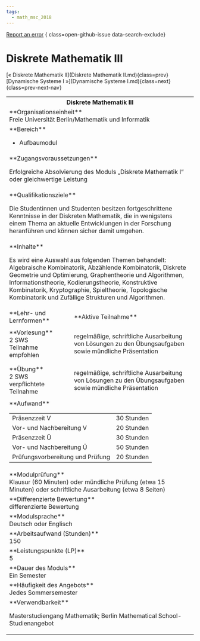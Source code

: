 ```yaml
---
tags:
  - math_msc_2018
---
```

[Report an error](https://github.com/SGSSGene/FUB-SUP/issues/new?title=Error%20in%20%22Diskrete%20Mathematik%20III%22&body=There%20seems%20to%20be%20an%20error%20in%20module%20%22Diskrete%20Mathematik%20III%22%2E%0A%0A%3CDescribe%20here%20a%20slightly%20more%20detailed%20description%20of%20what%20is%20wrong%3E&labels=bug)
{ class=open-github-issue data-search-exclude}

# Diskrete Mathematik III

[« Diskrete Mathematik II](Diskrete Mathematik II.md){class=prev}
[Dynamische Systeme I »](Dynamische Systeme I.md){class=next}
{class=prev-next-nav}

<table markdown id="moduledesc">
<tr markdown class="moduledesc_head"><th colspan="2">Diskrete Mathematik III </th></tr>
<tr markdown><td colspan="2">**Organisationseinheit**   <br>Freie Universität Berlin/Mathematik und Informatik</td></tr>

<tr markdown><td colspan="2">**Bereich**<br>


- Aufbaumodul

</td></tr>

<tr markdown><td colspan="2">**Zugangsvoraussetzungen** <br>

Erfolgreiche Absolvierung des Moduls „Diskrete Mathematik I“ oder gleichwertige
Leistung


</td></tr>
<tr markdown><td colspan="2">**Qualifikationsziele**    <br>

Die Studentinnen und Studenten besitzen fortgeschrittene Kenntnisse in der
Diskreten Mathematik, die in wenigstens einem Thema an aktuelle
Entwicklungen in der Forschung heranführen und können sicher damit umgehen.


</td></tr>
<tr markdown><td colspan="2">**Inhalte**                <br>

Es wird eine Auswahl aus folgenden Themen behandelt: Algebraische
Kombinatorik, Abzählende Kombinatorik, Diskrete Geometrie und Optimierung,
Graphentheorie und Algorithmen, Informationstheorie, Kodierungstheorie,
Konstruktive Kombinatorik, Kryptographie, Spieltheorie, Topologische
Kombinatorik und Zufällige Strukturen und Algorithmen.


</td></tr>

<tr markdown><td>**Lehr- und Lernformen**</td><td>**Aktive Teilnahme**</td></tr>
<tr markdown><td> **Vorlesung** <br>2 SWS <br> Teilnahme empfohlen</td><td>

regelmäßige, schriftliche Ausarbeitung von Lösungen zu den Übungsaufgaben sowie mündliche Präsentation
</td></tr>
<tr markdown><td> **Übung** <br>2 SWS <br> verpflichtete Teilnahme</td><td>

regelmäßige, schriftliche Ausarbeitung von Lösungen zu den Übungsaufgaben sowie mündliche Präsentation
</td></tr>
<tr markdown><td colspan="2">**Aufwand**                <br>
<table class="aufwand_table">
<tr><td>Präsenzzeit V</td><td>30 Stunden</td></tr>
<tr><td>Vor- und Nachbereitung V</td><td>20 Stunden</td></tr>
<tr><td>Präsenzzeit Ü</td><td>30 Stunden</td></tr>
<tr><td>Vor- und Nachbereitung Ü</td><td>50 Stunden</td></tr>
<tr><td>Prüfungsvorbereitung und Prüfung</td><td>20 Stunden</td></tr>
</table>

</td></tr>
<tr markdown><td colspan="2">**Modulprüfung**             <br>Klausur (60 Minuten) oder mündliche Prüfung (etwa 15 Minuten) oder
schriftliche Ausarbeitung (etwa 8 Seiten)


</td></tr>
<tr markdown><td colspan="2">**Differenzierte Bewertung** <br>differenzierte Bewertung

</td></tr>
<tr markdown><td colspan="2">**Modulsprache**             <br>Deutsch oder Englisch</td></tr>
<tr markdown><td colspan="2">**Arbeitsaufwand (Stunden)** <br>150</td></tr>
<tr markdown><td colspan="2">**Leistungspunkte (LP)**     <br>5</td></tr>
<tr markdown><td colspan="2">**Dauer des Moduls**         <br>Ein Semester</td></tr>
<tr markdown><td colspan="2">**Häufigkeit des Angebots**  <br>Jedes Sommersemester</td></tr>
<tr markdown><td colspan="2">**Verwendbarkeit**           <br>

Masterstudiengang Mathematik; Berlin Mathematical School-Studienangebot


</td></tr>

</table>
